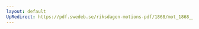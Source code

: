 ```yaml
---
layout: default
UpRedirect: https://pdf.swedeb.se/riksdagen-motions-pdf/1868/mot_1868__ak__00009/mot_1868__ak__00009_001.pdf
---
```


